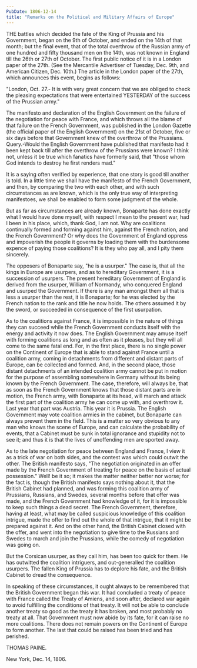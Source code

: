 ```yaml
---
PubDate: 1806-12-14
title: "Remarks on the Political and Military Affairs of Europe"
---
```


   THE battles which decided the fate of the King of Prussia and his
   Government, began on the 9th of October, and ended on the 14th of that
   month; but the final event, that of the total overthrow of the Russian
   army of one hundred and fifty thousand men on the 14th, was not known in
   England till the 26th or 27th of October. The first public notice of it is
   in a London paper of the 27th. (See the Mercantile Advertiser of Tuesday,
   Dec. 9th, and American Citizen, Dec. 10th.) The article in the London
   paper of the 27th, which announces this event, begins as follows:

   "London, Oct. 27.- It is with very great concern that we are obliged to
   check the pleasing expectations that were entertained YESTERDAY of the
   success of the Prussian army."

   The manifesto and declaration of the English Government on the failure of
   the negotiation for peace with France, and which throws all the blame of
   that failure on the French Government, was published in the London Gazette
   (the official paper of the English Government) on the 21st of October,
   five or six days before that Government knew of the overthrow of the
   Prussians. Query.-Would the English Government have published that
   manifesto had it been kept back till after the overthrow of the Prussians
   were known? I think not, unless it be true which fanatics have formerly
   said, that "those whom God intends to destroy he first renders mad."

   It is a saying often verified by experience, that one story is good till
   another is told. In a little time we shall have the manifesto of the
   French Government, and then, by comparing the two with each other, and
   with such circumstances as are known, which is the only true way of
   interpreting manifestoes, we shall be enabled to form some judgment of the
   whole.

   But as far as circumstances are already known, Bonaparte has done exactly
   what I would have done myself, with respect I mean to the present war, had
   I been in his place, which, thank God, I am not. Why are coalitions
   continually formed and forming against him, against the French nation, and
   the French Government? Or why does the Government of England oppress and
   impoverish the people it governs by loading them with the burdensome
   expence of paying those coalitions? It is they who pay all, and I pity
   them sincerely.

   The opposers of Bonaparte say, "he is a usurper."  The case is, that all
   the kings in Europe are usurpers, and as to hereditary Government, it is a
   succession of usurpers. The present hereditary Government of England is
   derived from the usurper, William of Normandy, who conquered England and
   usurped the Government. If there is any man amongst them all that is less
   a usurper than the rest, it is Bonaparte; for he was elected by the French
   nation to the rank and title he now holds. The others assumed it by the
   sword, or succeeded in consequence of the first usurpation.

   As to the coalitions against France, it is impossible in the nature of
   things they can succeed while the French Government conducts itself with
   the energy and activity it now does. The English Government may amuse
   itself with forming coalitions as long and as often as it pleases, but
   they will all come to the same fatal end. For, in the first place, there
   is no single power on the Continent of Europe that is able to stand
   against France until a coalition army, coming in detachments from
   different and distant parts of Europe, can be collected and formed. And,
   in the second place, those distant detachments of an intended coalition
   army cannot be put in motion for the purpose of assembling somewhere in
   Germany without its being known by the French Government. The case,
   therefore, will always be, that as soon as the French Government knows
   that those distant parts are in motion, the French army, with Bonaparte at
   its head, will march and attack the first part of the coalition army he
   can come up with, and overthrow it. Last year that part was Austria. This
   year it is Prussia. The English Government may vote coalition armies in
   the cabinet, but Bonaparte can always prevent them in the field. This is a
   matter so very obvious to any man who knows the scene of Europe, and can
   calculate the probability of events, that a Cabinet must be sunk in total
   ignorance and stupidity not to see it; and thus it is that the lives of
   unoffending men are sported away.

   As to the late negotiation for peace between England and France, I view it
   as a trick of war on both sides, and the contest was which could outwit
   the other. The British manifesto says, "The negotiation originated in an
   offer made by the French Government of treating for peace on the basis of
   actual possession." Well! be it so; it makes the matter neither better nor
   worse; for the fact is, though the British manifesto says nothing about
   it, that the British Cabinet had planned, and was forming this coalition
   army of Prussians, Russians, and Swedes, several months before that offer
   was made, and the French Government had knowledge of it, for it is
   impossible to keep such things a dead secret. The French Government,
   therefore, having at least, what may be called suspicious knowledge of
   this coalition intrigue, made the offer to find out the whole of that
   intrigue, that it might be prepared against it. And on the other hand, the
   British Cabinet closed with the offer, and went into the negotiation to
   give time to the Russians and Swedes to march and join the Prussians,
   while the comedy of negotiation was going on.

   But the Corsican usurper, as they call him, has been too quick for them.
   He has outwitted the coalition intriguers, and out-generalled the
   coalition usurpers. The fallen King of Prussia has to deplore his fate,
   and the British Cabinet to dread the consequence.

   In speaking of these circumstances, it ought always to be remembered that
   the British Government began this war. It had concluded a treaty of peace
   with France called the Treaty of Amiens, and soon after, declared war
   again to avoid fulfilling the conditions of that treaty. It will not be
   able to conclude another treaty so good as the treaty it has broken, and
   most probably no treaty at all. That Government must now abide by its
   fate, for it can raise no more coalitions. There does not remain powers on
   the Continent of Europe to form another. The last that could be raised has
   been tried and has perished.

   THOMAS PAINE.

   New York, Dec. 14, 1806.


